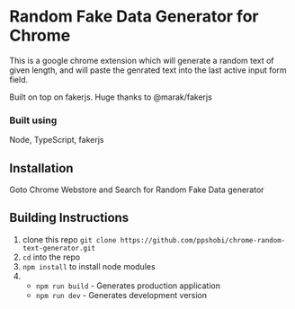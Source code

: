 # Random Fake Data Generator for Chrome

This is a google chrome extension which will generate a random text of given length, and will paste the genrated text into the last active input form field. 

Built on top on fakerjs. Huge thanks to @marak/fakerjs

### Built using
Node, TypeScript, fakerjs
## Installation

Goto Chrome Webstore and Search for Random Fake Data generator

## Building Instructions

1. clone this repo 
`git clone https://github.com/ppshobi/chrome-random-text-generator.git`
2. `cd` into the repo
3. `npm install` to install node modules
4.  - `npm run build` - Generates production application
    - `npm run dev` - Generates development version